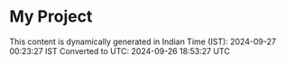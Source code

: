 # My Project

This content is dynamically generated in Indian Time (IST): 2024-09-27 00:23:27 IST
Converted to UTC: 2024-09-26 18:53:27 UTC
